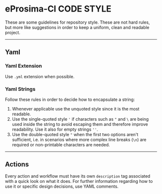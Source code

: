 
# eProsima-CI CODE STYLE

These are some guidelines for repository style.
These are not hard rules, but more like suggestions in order to keep a uniform, clean and readable project.

---

## Yaml

### Yaml Extension

Use `.yml` extension when possible.

### Yaml Strings

Follow these rules in order to decide how to encapsulate a string:

1. Whenever applicable use the unquoted style since it is the most readable.
2. Use the single-quoted style `'` if characters such as `"` and `\` are being used inside the string to avoid escaping them and therefore improve readability. Use it also for empty strings `''`.
3. Use the double-quoted style `"` when the first two options aren't sufficient, i.e. in scenarios where more complex line breaks (`\n`) are required or non-printable characters are needed.

---

## Actions

Every action and workflow must have its own `description` tag associated with a quick look on what it does.
For further information regarding how to use it or specific design decisions, use YAML comments.
